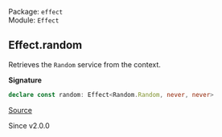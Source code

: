 Package: `effect`<br />
Module: `Effect`<br />

## Effect.random

Retrieves the `Random` service from the context.

**Signature**

```ts
declare const random: Effect<Random.Random, never, never>
```

[Source](https://github.com/Effect-TS/effect/tree/main/packages/effect/src/Effect.ts#L11558)

Since v2.0.0